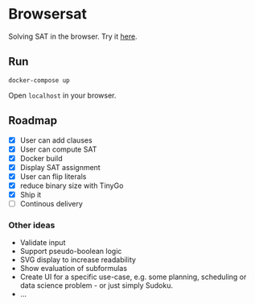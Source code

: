 # Browsersat

Solving SAT in the browser. Try it [here](https://browsersat.com).

## Run
    docker-compose up

Open `localhost` in your browser.

## Roadmap
- [x] User can add clauses
- [x] User can compute SAT
- [x] Docker build
- [x] Display SAT assignment
- [x] User can flip literals
- [x] reduce binary size with TinyGo
- [x] Ship it
- [ ] Continous delivery 

### Other ideas
* Validate input
* Support pseudo-boolean logic
* SVG display to increase readability
* Show evaluation of subformulas
* Create UI for a specific use-case, e.g. some planning, scheduling or data science problem - or just simply Sudoku.
* ...
